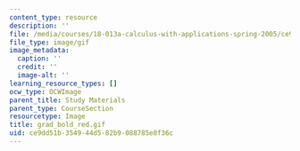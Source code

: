 ```yaml
---
content_type: resource
description: ''
file: /media/courses/18-013a-calculus-with-applications-spring-2005/ce9dd51b354944d582b9088785e8f36c_grad_bold_red.gif
file_type: image/gif
image_metadata:
  caption: ''
  credit: ''
  image-alt: ''
learning_resource_types: []
ocw_type: OCWImage
parent_title: Study Materials
parent_type: CourseSection
resourcetype: Image
title: grad_bold_red.gif
uid: ce9dd51b-3549-44d5-82b9-088785e8f36c
---
```

